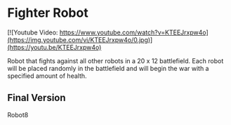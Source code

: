 <h1>Fighter Robot</h1>

[![Youtube Video: https://www.youtube.com/watch?v=KTEEJrxpw4o](https://img.youtube.com/vi/KTEEJrxpw4o/0.jpg)](https://youtu.be/KTEEJrxpw4o)

Robot that fights against all other robots in a 20 x 12 battlefield. Each robot will be placed randomly in the battlefield and will begin the war with a specified amount of health.

<h2>Final Version</h2>
Robot8
